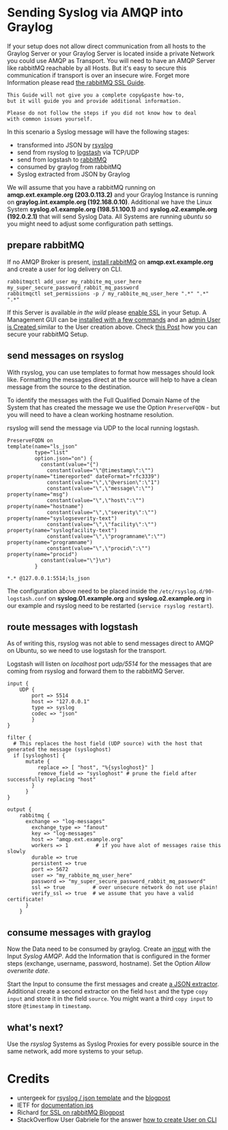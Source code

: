 # Sending Syslog via AMQP into Graylog

If your setup does not allow direct communication from all hosts to the Graylog Server or your Graylog Server is located inside a private Network you could use AMQP as Transport. You will need to have an AMQP Server like rabbitMQ reachable by all Hosts. But it's easy to secure this communication if transport is over an insecure wire. Forget more Information please read [the rabbitMQ SSL Guide](https://www.rabbitmq.com/ssl.html).

```
This Guide will not give you a complete copy&paste how-to,
but it will guide you and provide additional information.

Please do not follow the steps if you did not know how to deal
with common issues yourself.   
```


In this scenario a Syslog message will have the following stages:

- transformed into JSON by [rsyslog](http://www.rsyslog.com)
- send from rsyslog to [logstash](https://www.elastic.co/products/logstash) via TCP/UDP
- send from logstash to [rabbitMQ](https://www.rabbitmq.com)
- consumed by graylog from rabbitMQ
- Syslog extracted from JSON by Graylog

We will assume that you have a rabbitMQ running on **amqp.ext.example.org (203.0.113.2)** and your Graylog Instance is running on **graylog.int.example.org (192.168.0.10)**. Additional we have the Linux System **syslog.o1.example.org (198.51.100.1)** and **syslog.o2.example.org (192.0.2.1)** that will send Syslog Data. All Systems are running *ubuntu* so you might need to adjust some configuration path settings.

## prepare rabbitMQ
If no AMQP Broker is present, [install rabbitMQ](https://www.rabbitmq.com/install-debian.html) on **amqp.ext.example.org** and create a user for log delivery on CLI.

```
rabbitmqctl add_user my_rabbite_mq_user_here my_super_secure_password_rabbit_mq_password
rabbitmqctl set_permissions -p / my_rabbite_mq_user_here ".*" ".*" ".*"
```

If this Server is available *in the wild* please [enable SSL](http://www.gettingcirrius.com/2013/01/configuring-ssl-for-rabbitmq.html) in your Setup. A Management GUI can be [installed with a few commands](https://www.rabbitmq.com/management.html) and an [admin User is Created ](http://stackoverflow.com/questions/22850546/cant-access-rabbitmq-web-management-interface-after-fresh-install) similar to the User creation above. Check [this Post](http://www.gettingcirrius.com/2013/01/rabbitmq-configuration-and-management.html) how you can secure your rabbitMQ Setup.  

## send messages on rsyslog
With rsyslog, you can use templates to format how messages should look like. Formatting the messages direct at the source will help to have a clean message from the source to the destination.

To identify the messages with the Full Qualified Domain Name of the System that has created the message we use the Option ``PreserveFQDN`` - but you will need to have a clean working hostname resolution.

rsyslog will send the message via UDP to the local running logstash.

```
PreserveFQDN on
template(name="ls_json"
         type="list"
         option.json="on") {
           constant(value="{")
             constant(value="\"@timestamp\":\"")     property(name="timereported" dateFormat="rfc3339")
             constant(value="\",\"@version\":\"1")
             constant(value="\",\"message\":\"")     property(name="msg")
             constant(value="\",\"host\":\"")        property(name="hostname")
             constant(value="\",\"severity\":\"")    property(name="syslogseverity-text")
             constant(value="\",\"facility\":\"")    property(name="syslogfacility-text")
             constant(value="\",\"programname\":\"") property(name="programname")
             constant(value="\",\"procid\":\"")      property(name="procid")
           constant(value="\"}\n")
         }

*.* @127.0.0.1:5514;ls_json
```

The configuration above need to be placed inside the ``/etc/rsyslog.d/90-logstash.conf`` on **syslog.01.example.org** and **syslog.o2.example.org** in our example and rsyslog need to be restarted (``service rsyslog restart``).


## route messages with logstash
As of writing this, rsyslog was not able to send messages direct to AMQP on Ubuntu, so we need to use logstash for the transport.

Logstash will listen on *localhost* port *udp/5514* for the messages that are coming from rsyslog and forward them to the rabbitMQ Server.

```
input {
    UDP {
        port => 5514
        host => "127.0.0.1"
        type => syslog
        codec => "json"
        }
}

filter {
  # This replaces the host field (UDP source) with the host that generated the message (sysloghost)
  if [sysloghost] {
      mutate {
          replace => [ "host", "%{sysloghost}" ]
          remove_field => "sysloghost" # prune the field after successfully replacing "host"
        }
      }
}

output {
    rabbitmq {
      exchange => "log-messages"
        exchange_type => "fanout"
        key => "log-messages"
        host => "amqp.ext.example.org"
        workers => 1         # if you have alot of messages raise this slowly
        durable => true
        persistent => true
        port => 5672
        user => "my_rabbite_mq_user_here"
        password => "my_super_secure_password_rabbit_mq_password"
        ssl => true         # over unsecure network do not use plain!
        verify_ssl => true  # we assume that you have a valid certificate!
      }
    }
```

## consume messages with graylog
Now the Data need to be consumed by graylog. Create an [input](http://docs.graylog.org/en/2.0/pages/getting_started/config_input.html) with the Input *Syslog AMQP*. Add the Information that is configured in the former steps (exchange, username, password, hostname). Set the Option *Allow overwrite date*.

Start the Input to consume the first messages and create [a JSON extractor](http://docs.graylog.org/en/2.0/pages/extractors.html#using-the-json-extractor). Additional create a second extractor on the field `host` and the type `copy input` and store it in the field `source`. You might want a third `copy input` to store `@timestamp` in `timestamp`.

## what's next?
Use the *rsyslog* Systems as Syslog Proxies for every possible source in the same network, add more systems to your setup.


# Credits
- untergeek for [rsyslog / json template](https://gist.github.com/untergeek/0373ee85a41d03ae1b78) and the [blogpost](http://untergeek.com/2012/10/11/using-rsyslog-to-send-pre-formatted-json-to-logstash/)
- IETF for [documentation ips](https://tools.ietf.org/html/rfc5737)
- Richard [for SSL on rabbitMQ Blogpost](http://www.gettingcirrius.com/2013/01/configuring-ssl-for-rabbitmq.html)
- StackOverflow User Gabriele for the answer [how to create User on CLI](http://stackoverflow.com/questions/22850546/cant-access-rabbitmq-web-management-interface-after-fresh-install)
